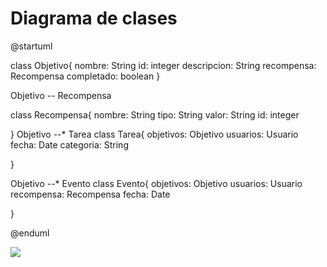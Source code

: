 # Diagrama de clases
@startuml

class Objetivo{
  nombre: String
  id: integer
  descripcion: String
  recompensa: Recompensa
  completado: boolean
  }
  
Objetivo -- Recompensa

class Recompensa{
  nombre: String
  tipo: String
  valor: String
  id: integer


}
Objetivo --* Tarea
class Tarea{
  objetivos: Objetivo
  usuarios: Usuario
  fecha: Date
  categoria: String
  
}

Objetivo --* Evento
class Evento{
  objetivos: Objetivo
  usuarios: Usuario
  recompensa: Recompensa
  fecha: Date
  
}

@enduml

![](https://www.plantuml.com/plantuml/png/TL112W8n3Bpd5Vd0Vg2d_O6WB-YsOOcqoPB6lSZ-tGegHVGGc9aCmoHpysX-gmKWbTWQdfOhEUzw1qJHkXW5lBYnh5tW7935QINhB5DBnbjYbS5ZbBHk92q6F7zmNpnX8OzP0owgXQ9qTIT9N9d4TSncuSHVrgCFlFlXD0tnh_Q3yhE_ywO3tMDH-tCUm04ma-J-cmS0)